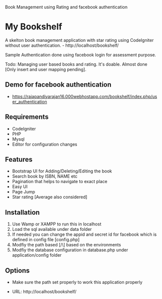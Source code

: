 Book Management using Rating and facebook authentication

My Bookshelf
=============
A skelton book management application with star rating using CodeIgniter without user authentication. - http://localhost/bookshelf/

Sample Authentication done using facebook login for assessment purpose.

Todo: Managing user based books and rating. It's doable. Almost done [Only insert and user mapping pending]. 

Demo for facebook authentication
----
* https://rajapandiyarajan16.000webhostapp.com/bookshelf/index.php/user_authentication

Requirements
------------
* CodeIgniter
* PHP
* Mysql 
* Editor for configuration changes

Features
--------
* Bootstrap UI for Adding/Deleting/Editing the book
* Search book by ISBN, NAME etc
* Pagination that helps to navigate to exact place
* Easy UI 
* Page Jump
* Star rating [Average also considered]

Installation
------------
1. Use Wamp or XAMPP to run this in localhost
2. Load the sql available under data folder
3. If needed you can change the appid and secret id for facebook which is defined in config file [config.php]
4. Modfiy the path based [/\\] based on the environments
5. Modfiy the database configuration in database.php under application/config folder

Options
-------
* Make sure the path set properly to work this application properly

* URL: http://localhost/bookshelf/



